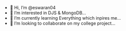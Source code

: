 - 👋 Hi, I’m @eswaran04
- 👀 I’m interested in DJS & MongoDB...
- 🌱 I’m currently learning Everything which inpires me...
- 💞️ I’m looking to collaborate on my college project...

<!---
eswaran04/eswaran04 is a ✨ special ✨ repository because its `README.md` (this file) appears on your GitHub profile.
You can click the Preview link to take a look at your changes.
--->
